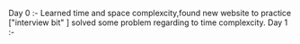 Day 0 :- Learned time and space complexcity,found new website to practice ["interview bit" ] solved some problem regarding to time complexcity.
Day 1 :- 
